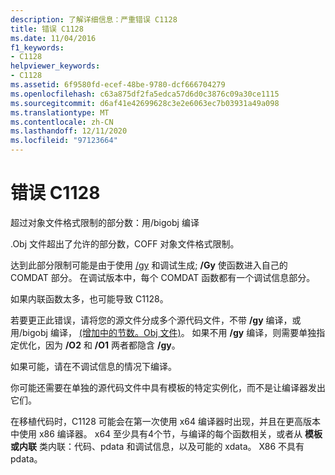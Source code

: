 ```yaml
---
description: 了解详细信息：严重错误 C1128
title: 错误 C1128
ms.date: 11/04/2016
f1_keywords:
- C1128
helpviewer_keywords:
- C1128
ms.assetid: 6f9580fd-ecef-48be-9780-dcf666704279
ms.openlocfilehash: c63a875df2fa5edca57d6d0c3876c09a30ce1115
ms.sourcegitcommit: d6af41e42699628c3e2e6063ec7b03931a49a098
ms.translationtype: MT
ms.contentlocale: zh-CN
ms.lasthandoff: 12/11/2020
ms.locfileid: "97123664"
---
```

# <a name="fatal-error-c1128"></a>错误 C1128

超过对象文件格式限制的部分数：用/bigobj 编译

.Obj 文件超出了允许的部分数，COFF 对象文件格式限制。

达到此部分限制可能是由于使用 [/gy](../../build/reference/gy-enable-function-level-linking.md) 和调试生成; **/Gy** 使函数进入自己的 COMDAT 部分。 在调试版本中，每个 COMDAT 函数都有一个调试信息部分。

如果内联函数太多，也可能导致 C1128。

若要更正此错误，请将您的源文件分成多个源代码文件，不带 **/gy** 编译，或用/bigobj 编译， [ (增加中的节数。Obj 文件)](../../build/reference/bigobj-increase-number-of-sections-in-dot-obj-file.md)。  如果不用 **/gy** 编译，则需要单独指定优化，因为 **/O2** 和 **/O1** 两者都隐含 **/gy**。

如果可能，请在不调试信息的情况下编译。

你可能还需要在单独的源代码文件中具有模板的特定实例化，而不是让编译器发出它们。

在移植代码时，C1128 可能会在第一次使用 x64 编译器时出现，并且在更高版本中使用 x86 编译器。 x64 至少具有4个节，与编译的每个函数相关，或者从 **模板或内联** 类内联：代码、pdata 和调试信息，以及可能的 xdata。  X86 不具有 pdata。
